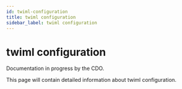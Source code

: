 ```yaml
---
id: twiml-configuration
title: twiml configuration
sidebar_label: twiml configuration
---
```


# twiml configuration

Documentation in progress by the CDO.

This page will contain detailed information about twiml configuration.
